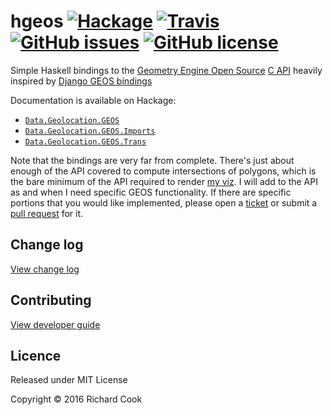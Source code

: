 # hgeos [![Hackage](https://img.shields.io/hackage/v/hgeos.svg?maxAge=2592000)](http://hackage.haskell.org/package/hgeos) [![Travis](https://travis-ci.org/rcook/hgeos.svg)](https://travis-ci.org/rcook/hgeos) [![GitHub issues](https://img.shields.io/github/issues/rcook/hgeos.svg)](https://github.com/rcook/hgeos/issues) [![GitHub license](https://img.shields.io/badge/license-MIT-blue.svg)](https://raw.githubusercontent.com/rcook/hgeos/master/LICENSE)

Simple Haskell bindings to the [Geometry Engine Open Source][geos]
[C API][capi] heavily inspired by [Django GEOS bindings][django-gis]

Documentation is available on Hackage:

* [`Data.Geolocation.GEOS`][data-geolocation-geos]
* [`Data.Geolocation.GEOS.Imports`][data-geolocation-geos-imports]
* [`Data.Geolocation.GEOS.Trans`][data-geolocation-geos-trans]

Note that the bindings are very far from complete. There's just about enough of
the API covered to compute intersections of polygons, which is the bare minimum
of the API required to render [my viz][carnivore-tracker-viz]. I will add to
the API as and when I need specific GEOS functionality. If there are specific
portions that you would like implemented, please open a [ticket][issues] or
submit a [pull request][pull-requests] for it.

## Change log

[View change log][change-log]

## Contributing

[View developer guide][dev-guide]

## Licence

Released under MIT License

Copyright &copy; 2016 Richard Cook

[capi]: http://geos.osgeo.org/doxygen/geos__c_8h_source.html
[carnivore-tracker-viz]: https://public.tableau.com/profile/richard.cook#!/vizhome/CarnivoreTrackerTheNextGeneration/Heatmap
[change-log]: CHANGELOG.md
[data-geolocation-geos]: http://hackage.haskell.org/package/hgeos/docs/Data-Geolocation-GEOS.html
[data-geolocation-geos-imports]: http://hackage.haskell.org/package/hgeos/docs/Data-Geolocation-GEOS-Imports.html
[data-geolocation-geos-trans]: http://hackage.haskell.org/package/hgeos/docs/Data-Geolocation-GEOS-Trans.html
[dev-guide]: DEV.md
[django-gis]: https://github.com/django/django/tree/master/django/contrib/gis/geos
[geos]: https://trac.osgeo.org/geos/
[issues]: https://github.com/rcook/hgeos/issues
[pull-requests]: https://github.com/rcook/hgeos/pulls
